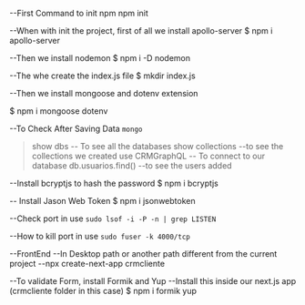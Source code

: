 --First Command to init npm
npm init

--When with init the project, first of all we install apollo-server
$ npm i apollo-server

--Then we install nodemon
$ npm i -D nodemon

--The whe create the index.js file
$ mkdir index.js

--Then we install mongoose and dotenv extension

$ npm i mongoose dotenv

--To Check After Saving Data
```mongo```
>show dbs           -- To see all the databases
>show collections   --to see the collections we created
>use CRMGraphQL     -- To connect to our database
>db.usuarios.find()  --to see the users added

--Install bcryptjs to hash the password
$ npm i bcryptjs

-- Install Jason Web Token
$ npm i jsonwebtoken


--Check port in use 
```sudo lsof -i -P -n | grep LISTEN```

--How to kill port in use
```sudo fuser -k 4000/tcp```


--FrontEnd
--In Desktop path or another path different from the current project
--npx create-next-app crmcliente

--To validate Form, install Formik and Yup
--Install this inside our next.js app (crmcliente folder in this case)
$ npm i formik yup